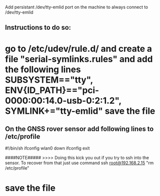 
Add persistant /dev/tty-emlid port on the machine to always connect to /dev/tty-emlid

## Instructions to do so:

  go to /etc/udev/rule.d/ and create a file "serial-symlinks.rules" and add the following lines
    SUBSYSTEM=="tty", ENV{ID_PATH}=="pci-0000:00:14.0-usb-0:2:1.2", SYMLINK+="tty-emlid"
  save the file
===========================

## On the GNSS rover sensor add following lines to /etc/profile

  #!/bin/sh
  ifconfig wlan0 down
  ifconfig
  exit
  
####NOTE##### >>>> Doing this kick you out if you try to ssh into the sensor. To recover from that just use command ssh root@192.168.2.15 "rm /etc/profile"

save the file 
===========================
